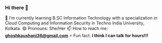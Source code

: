 ### Hi there 👋

<!--
**ikaushanighosh/ikaushanighosh** is a ✨ _special_ ✨ repository because its `README.md` (this file) appears on your GitHub profile.

Here are some ideas to get you started:

- 🌱 I’m currently learning Information Technology
- 📫 How to reach me: **ghoshkaushani36@gmail.com**
- ⚡ Fun fact: **I think I can talk for hours!!!**
-->

🌱 I’m currently learning B.SC Information Technology with a specialization in Cloud Computing and Information Security in Techno India University, Kolkata.
😄 Pronouns: She/Her
📫 How to reach me: **ghoshkaushani36@gmail.com** 
⚡ Fun fact: **I think I can talk for hours!!!**
 

